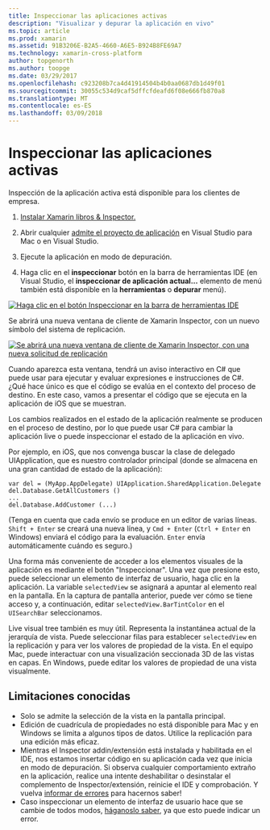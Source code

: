 ```yaml
---
title: Inspeccionar las aplicaciones activas
description: "Visualizar y depurar la aplicación en vivo"
ms.topic: article
ms.prod: xamarin
ms.assetid: 91B3206E-B2A5-4660-A6E5-B924B8FE69A7
ms.technology: xamarin-cross-platform
author: topgenorth
ms.author: toopge
ms.date: 03/29/2017
ms.openlocfilehash: c923208b7ca4d41914504b4b0aa0687db1d49f01
ms.sourcegitcommit: 30055c534d9caf5dffcfdeafd6f08e666fb870a8
ms.translationtype: MT
ms.contentlocale: es-ES
ms.lasthandoff: 03/09/2018
---
```

# <a name="inspecting-live-applications"></a>Inspeccionar las aplicaciones activas

Inspección de la aplicación activa está disponible para los clientes de empresa.


1. [Instalar Xamarin libros & Inspector.](~/tools/inspector/install.md)

1. Abrir cualquier [admite el proyecto de aplicación](~/tools/inspector/install.md#supported-platforms) en Visual Studio para Mac o en Visual Studio.
1. Ejecute la aplicación en modo de depuración.
1. Haga clic en el **inspeccionar** botón en la barra de herramientas IDE (en Visual Studio, el **inspeccionar de aplicación actual...**  elemento de menú también está disponible en la **herramientas** o **depurar** menú).



[![](inspect-images/mac-heres-the-button.png "Haga clic en el botón Inspeccionar en la barra de herramientas IDE")](inspect-images/mac-heres-the-button.png#lightbox)

Se abrirá una nueva ventana de cliente de Xamarin Inspector, con un nuevo símbolo del sistema de replicación.

[![](inspect-images/inspector-0.7.0-map-inspect-small.png "Se abrirá una nueva ventana de cliente de Xamarin Inspector, con una nueva solicitud de replicación")](inspect-images/inspector-0.7.0-map-inspect.png#lightbox)

Cuando aparezca esta ventana, tendrá un aviso interactivo en C# que puede usar para ejecutar y evaluar expresiones e instrucciones de C#. ¿Qué hace único es que el código se evalúa en el contexto del proceso de destino. En este caso, vamos a presentar el código que se ejecuta en la aplicación de iOS que se muestran.

Los cambios realizados en el estado de la aplicación realmente se producen en el proceso de destino, por lo que puede usar C# para cambiar la aplicación live o puede inspeccionar el estado de la aplicación en vivo.

Por ejemplo, en iOS, que nos convenga buscar la clase de delegado UIApplication, que es nuestro controlador principal (donde se almacena en una gran cantidad de estado de la aplicación):

    var del = (MyApp.AppDelegate) UIApplication.SharedApplication.Delegate
    del.Database.GetAllCustomers ()
    ...
    del.Database.AddCustomer (...)

(Tenga en cuenta que cada envío se produce en un editor de varias líneas. `Shift + Enter` se creará una nueva línea, y `Cmd + Enter` (`Ctrl + Enter` en Windows) enviará el código para la evaluación. `Enter` envía automáticamente cuándo es seguro.)

Una forma más conveniente de acceder a los elementos visuales de la aplicación es mediante el botón "Inspeccionar". Una vez que presione esto, puede seleccionar un elemento de interfaz de usuario, haga clic en la aplicación. La variable `selectedView` se asignará a apuntar al elemento real en la pantalla. En la captura de pantalla anterior, puede ver cómo se tiene acceso y, a continuación, editar `selectedView.BarTintColor` en el `UISearchBar` seleccionamos.

Live visual tree también es muy útil. Representa la instantánea actual de la jerarquía de vista. Puede seleccionar filas para establecer `selectedView` en la replicación y para ver los valores de propiedad de la vista. En el equipo Mac, puede interactuar con una visualización seccionada 3D de las vistas en capas. En Windows, puede editar los valores de propiedad de una vista visualmente.

## <a name="known-limitations"></a>Limitaciones conocidas

 - Solo se admite la selección de la vista en la pantalla principal.
 - Edición de cuadrícula de propiedades no está disponible para Mac y en Windows se limita a algunos tipos de datos. Utilice la replicación para una edición más eficaz.
 - Mientras el Inspector addin/extensión está instalada y habilitada en el IDE, nos estamos insertar código en su aplicación cada vez que inicia en modo de depuración. Si observa cualquier comportamiento extraño en la aplicación, realice una intente deshabilitar o desinstalar el complemento de Inspector/extensión, reinicie el IDE y comprobación. Y vuelva [informar de errores](~/tools/inspector/install.md#reporting-bugs) para hacernos saber!
 - Caso inspeccionar un elemento de interfaz de usuario hace que se cambie de todos modos, [háganoslo saber](~/tools/inspector/install.md#reporting-bugs), ya que esto puede indicar un error.

